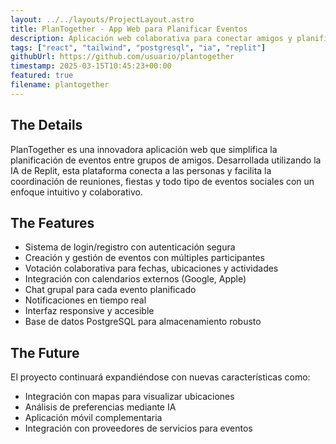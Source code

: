 ```yaml
---
layout: ../../layouts/ProjectLayout.astro
title: PlanTogether - App Web para Planificar Eventos
description: Aplicación web colaborativa para conectar amigos y planificar eventos, desarrollada con IA de Replit
tags: ["react", "tailwind", "postgresql", "ia", "replit"]
githubUrl: https://github.com/usuario/plantogether
timestamp: 2025-03-15T10:45:23+00:00
featured: true
filename: plantogether
---
```


## The Details

PlanTogether es una innovadora aplicación web que simplifica la planificación de eventos entre grupos de amigos. Desarrollada utilizando la IA de Replit, esta plataforma conecta a las personas y facilita la coordinación de reuniones, fiestas y todo tipo de eventos sociales con un enfoque intuitivo y colaborativo.

## The Features

- Sistema de login/registro con autenticación segura
- Creación y gestión de eventos con múltiples participantes
- Votación colaborativa para fechas, ubicaciones y actividades
- Integración con calendarios externos (Google, Apple)
- Chat grupal para cada evento planificado
- Notificaciones en tiempo real
- Interfaz responsive y accesible
- Base de datos PostgreSQL para almacenamiento robusto

## The Future

El proyecto continuará expandiéndose con nuevas características como:
- Integración con mapas para visualizar ubicaciones
- Análisis de preferencias mediante IA
- Aplicación móvil complementaria
- Integración con proveedores de servicios para eventos
